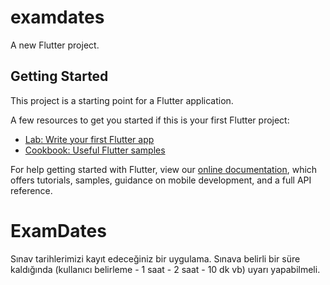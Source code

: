 # examdates

A new Flutter project.

## Getting Started

This project is a starting point for a Flutter application.

A few resources to get you started if this is your first Flutter project:

- [Lab: Write your first Flutter app](https://flutter.dev/docs/get-started/codelab)
- [Cookbook: Useful Flutter samples](https://flutter.dev/docs/cookbook)

For help getting started with Flutter, view our
[online documentation](https://flutter.dev/docs), which offers tutorials,
samples, guidance on mobile development, and a full API reference.

# ExamDates

Sınav tarihlerimizi kayıt edeceğiniz bir uygulama. Sınava belirli bir süre kaldığında (kullanıcı belirleme - 1 saat - 2 saat - 10 dk vb) uyarı yapabilmeli.